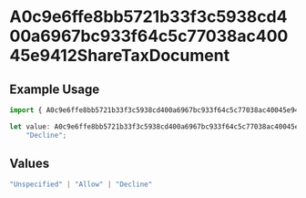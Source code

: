 # A0c9e6ffe8bb5721b33f3c5938cd400a6967bc933f64c5c77038ac40045e9412ShareTaxDocument

## Example Usage

```typescript
import { A0c9e6ffe8bb5721b33f3c5938cd400a6967bc933f64c5c77038ac40045e9412ShareTaxDocument } from "@wingspan/payments/sdk/models/shared";

let value: A0c9e6ffe8bb5721b33f3c5938cd400a6967bc933f64c5c77038ac40045e9412ShareTaxDocument =
    "Decline";
```

## Values

```typescript
"Unspecified" | "Allow" | "Decline"
```